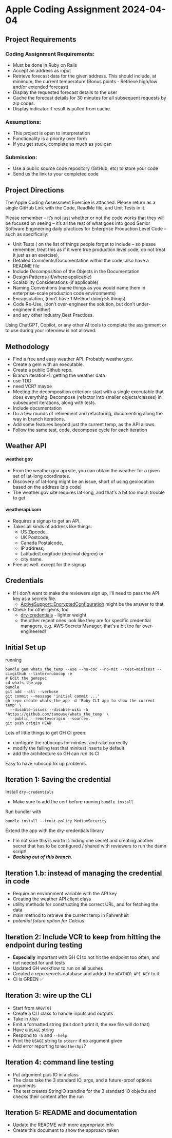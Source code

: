   # Apple Coding Assignment 2024-04-04
  
## Project Requirements

### Coding Assignment Requirements:

- Must be done in Ruby on Rails  
- Accept an address as input  
- Retrieve forecast data for the given address. This should include, at minimum, the current temperature (Bonus points - Retrieve high/low and/or extended forecast)  
-  Display the requested forecast details to the user  
-  Cache the forecast details for 30 minutes for all subsequent requests by zip codes.  
- Display indicator if result is pulled from cache.  

### Assumptions:  
- This project is open to interpretation  
- Functionality is a priority over form  
- If you get stuck, complete as much as you can  

### Submission:  
- Use a public source code repository (GitHub, etc) to store your code  
- Send us the link to your completed code  

## Project Directions

The Apple Coding Assessment Exercise is attached. Please return as a single GitHub Link with the Code, ReadMe file, and Unit Tests in it.  

Please remember – it’s not just whether or not the code works that they will be focused on seeing – it’s all the rest of what goes into good Senior Software Engineering daily practices for Enterprise Production Level Code – such as specifically:  

- Unit Tests ( on the list of things people forget to include – so please remember, treat this as if it were true production level code, do not treat it just as an exercise),  
- Detailed Comments/Documentation within the code, also have a README file  
- Include *Decomposition* of the Objects in the Documentation  
- Design Patterns (if/where applicable)  
- Scalability Considerations (if applicable)  
- Naming Conventions (name things as you would name them in enterprise-scale production code environments)  
- Encapsulation, (don’t have 1 Method doing 55 things)  
- Code Re-Use, (don’t over-engineer the solution, but don’t under-engineer it either) 
- and any other industry Best Practices.  

Using ChatGPT, Copilot, or any other AI tools to complete the assignment or to use during your interview is not allowed.  

## Methodology
- Find a free and easy weather API. Probably weather.gov.
- Create a gem with an executable.
- Create a public Github repo.
- Branch iteration-1: getting the weather data
- use TDD
- need VCR? maybe
- Meeting the decomposition criterion: start with a single executable that does everything. Decompose (refactor into smaller objects/classes) in subsequent iterations, along with tests.
- Include documentation
- Do a few rounds of refinement and refactoring, documenting along the way in branch iterations.
- Add some features beyond just the current temp, as the API allows.
- Follow the same test, code, decompose cycle for each iteration

## Weather API

#### weather.gov
- From the weather.gov api site, you can obtain the weather for a given set of lat-long coordinates.
- Discovery of lat-long might be an issue, short of using geolocation based on the address (zip code)
- The weather.gov site requires lat-long, and that's a bit too much trouble to get

#### weatherapi.com
- Requires a signup to get an API.
- Takes all kinds of address like things:
  - US Zipcode,
  - UK Postcode,
  - Canada Postalcode,
  - IP address,
  - Latitude/Longitude (decimal degree) or
  - city name.
- Free as well. except for the signup

## Credentials
- If I don't want to make the reviewers sign up, I'll need to pass the API key as a secrets file.
  - [ActiveSupport::EncryptedConfiguratioh](https://api.rubyonrails.org/files/activesupport/lib/active_support/encrypted_configuration_rb.html) might be the answer to that.
- Check for other gems, too
  - [dry-credentials](https://github.com/svoop/dry-credentials?tab=readme-ov-file) - lighter weight
  - the other recent ones look like they are for specific credential managers, e.g. AWS Secrets Manager; that's a bit too far over-engineered!
	
## Initial Set up

running 
	    
```shell
bundle gem whats_the_temp --exe --no-coc --no-mit --test=minitest --ci=github --linter=rubocop -e
# Edit the gemspec
cd whats_the_app
bundle
git add --all --verbose
git commit --message 'initial commit ...'
gh repo create whats_the_app -d 'Ruby CLI app to show the current temp' \
  --disable-issues --disable-wiki -h 'https://github.com/tamouse/whats_the_temp' \
  --public --remote=origin --source=.
git push origin HEAD
```

Lots of little things to get GH CI green:
- configure the rubocops for minitest and rake correctly
- modify the failing test that minitest inserts by default
- add the architecture so GH can run its CI

Easy to have rubocop fix up problems.

## Iteration 1: Saving the credential

Install `dry-credentials`
- Make sure to add the cert before running `bundle install`

Run bundler with

    bundle install --trust-policy MediumSecurity

Extend the app with the dry-credentials library
- I'm not sure this is worth it: hiding one secret and creating another secret that has to be configured / shared with reviewers to run the damn script!
- *__Backing out of this branch.__*

## Iteration 1.b: instead of managing the credential in code

- Require an environment variable with the API key
- Creating the weather API client class
- utility methods for constructing the correct URL, and for fetching the data
- main method to retrieve the current temp in Fahrenheit
- *potential future option for Celcius*

## Iteration 2: Include VCR to keep from hitting the endpoint during testing
- **Especially** important with GH CI to not hit the endpoint too often, and not needed for unit tests
- Updated GH workflow to run on all pushes
- Created a repo secrets database and added the `WEATHER_API_KEY` to it
- CI is GREEN ✅

## Iteration 3: wire up the CLI
- Start from `ARGV[0]`
- Create a CLI class to handle inputs and outputs
- Take in `ARGV`
- Emit a formatted string (but don't print it, the exe file will do that)
- Have a `USAGE` string
- Respond to `-h` and `--help`
- Print the `USAGE` string to `stderr` if no argument given
- Add error reporting to `WeatherApi`?

## Iteration 4: command line testing
- Put argument plus IO in a class
- The class take the 3 standard IO, args, and a future-proof options arguments
- The test creates StringIO standins for the 3 standard IO objects and checks their content after the run

## Iteration 5: README and documentation
- Update the README with more appropriate info
- Create this document to show the approach taken



